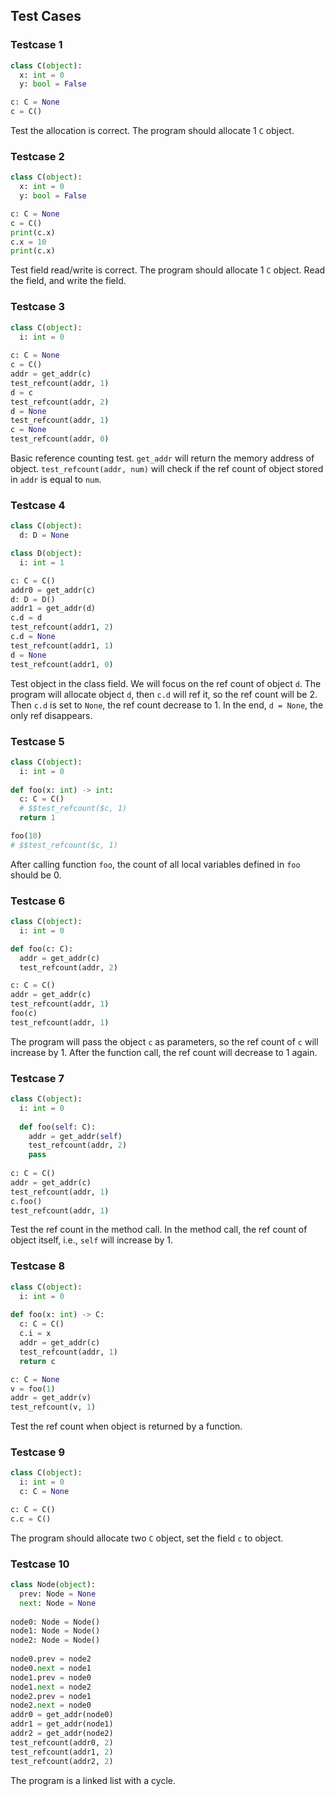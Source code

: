 ## Test Cases

### Testcase 1

```python
class C(object):
  x: int = 0
  y: bool = False

c: C = None
c = C()
```

Test the allocation is correct. The program should allocate 1 `C` object. 

### Testcase 2

```python
class C(object):
  x: int = 0
  y: bool = False

c: C = None
c = C()
print(c.x)
c.x = 10
print(c.x)
```

Test field read/write is correct. The program should allocate 1 `C` object. Read the field, and write the field.

### Testcase 3

```python
class C(object):
  i: int = 0
    
c: C = None
c = C()
addr = get_addr(c)
test_refcount(addr, 1)
d = c
test_refcount(addr, 2)
d = None
test_refcount(addr, 1)
c = None
test_refcount(addr, 0)
```

Basic reference counting test. `get_addr` will return the memory address of object. `test_refcount(addr, num)` will check if the ref count of object stored in `addr` is equal to `num`.

### Testcase 4

```python
class C(object):
  d: D = None

class D(object):
  i: int = 1

c: C = C()
addr0 = get_addr(c)
d: D = D()
addr1 = get_addr(d)
c.d = d
test_refcount(addr1, 2)
c.d = None
test_refcount(addr1, 1)
d = None
test_refcount(addr1, 0)
```

Test object in the class field. We will focus on the ref count of object `d`. The program will allocate object `d`, then `c.d` will ref it, so the ref count will be 2. Then `c.d` is set to `None`, the ref count decrease to 1. In the end, `d = None`, the only ref disappears.

### Testcase 5

```python
class C(object):
  i: int = 0
    
def foo(x: int) -> int:
  c: C = C()
  # $$test_refcount($c, 1)
  return 1

foo(10)
# $$test_refcount($c, 1)
```

After calling function `foo`, the count of all local variables defined in `foo` should be 0.

### Testcase 6

```python
class C(object):
  i: int = 0

def foo(c: C):
  addr = get_addr(c)
  test_refcount(addr, 2)

c: C = C()
addr = get_addr(c)
test_refcount(addr, 1)
foo(c)
test_refcount(addr, 1)
```

The program will pass the object `c` as parameters, so the ref count of `c` will increase by 1. After the function call, the ref count will decrease to 1 again.

### Testcase 7

```python
class C(object):
  i: int = 0
  
  def foo(self: C):
    addr = get_addr(self)
    test_refcount(addr, 2)
    pass
  
c: C = C()
addr = get_addr(c)
test_refcount(addr, 1)
c.foo()
test_refcount(addr, 1)
```

Test the ref count in the method call. In the method call, the ref count of object itself, i.e., `self` will increase by 1.

### Testcase 8

```python
class C(object):
  i: int = 0
 
def foo(x: int) -> C:
  c: C = C()
  c.i = x
  addr = get_addr(c)
  test_refcount(addr, 1)
  return c

c: C = None
v = foo(1)
addr = get_addr(v)
test_refcount(v, 1)
```

Test the ref count when object is returned by a function. 

### Testcase 9

```python
class C(object):
  i: int = 0
  c: C = None

c: C = C()
c.c = C()
```

The program should allocate two `C` object, set the field `c` to object.

### Testcase 10

```python
class Node(object):
  prev: Node = None
  next: Node = None
    
node0: Node = Node()
node1: Node = Node()
node2: Node = Node()
  
node0.prev = node2
node0.next = node1
node1.prev = node0
node1.next = node2
node2.prev = node1
node2.next = node0
addr0 = get_addr(node0)
addr1 = get_addr(node1)
addr2 = get_addr(node2)
test_refcount(addr0, 2)
test_refcount(addr1, 2)
test_refcount(addr2, 2)
```

The program is a linked list with a cycle.







